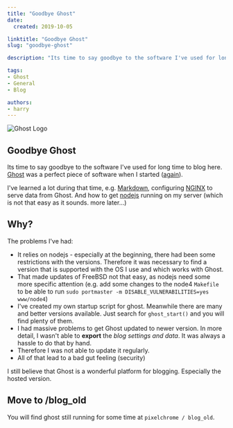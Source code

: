 ```yaml
---
title: "Goodbye Ghost"
date:
  created: 2019-10-05

linktitle: "Goodbye Ghost"
slug: "goodbye-ghost"

description: "Its time to say goodbye to the software I've used for long time to blog here. GHOST"

tags:
- Ghost
- General
- Blog

authors:
- harry
---
```

![Ghost Logo](https://upload.wikimedia.org/wikipedia/commons/thumb/f/fa/Ghost-Logo.svg/2560px-Ghost-Logo.svg.png)

## Goodbye Ghost

Its time to say goodbye to the software I've used for long time to blog here. [Ghost](https://ghost.org) was a perfect piece of software when I started ([again](https://pixelchrome.org/blog/es-ist-wieder-zeit/)).

I've learned a lot during that time, e.g. [Markdown](https://daringfireball.net/projects/markdown/), configuring [NGINX](https://nginx.org) to serve data from Ghost. And how to get [nodejs](https://nodejs.org/) running on my server (which is not that easy as it sounds. more later...)


<!-- more -->

## Why?

The problems I've had:

* It relies on nodejs - especially at the beginning, there had been some restrictions with the versions. Therefore it was necessary to find a version that is supported with the OS I use and which works with Ghost.
* That made  updates of FreeBSD not that easy, as nodejs need some more specific attention (e.g. add some changes to the node4 `Makefile` to be able to run `sudo portmaster -m DISABLE_VULNERABILITIES=yes www/node4`)
* I've created my own startup script for ghost. Meanwhile there are many and better versions available. Just search for `ghost_start()` and you will find plenty of them.
* I had massive problems to get Ghost updated to newer version. In more detail, I wasn't able to **export** the *blog settings and data*. It was always a hassle to do that by hand.
* Therefore I was not able to update it regularly.
* All of that lead to a bad gut feeling (security)

I still believe that Ghost is a wonderful platform for blogging. Especially the hosted version.

## Move to /blog_old

You will find ghost still running for some time at `pixelchrome / blog_old`.
